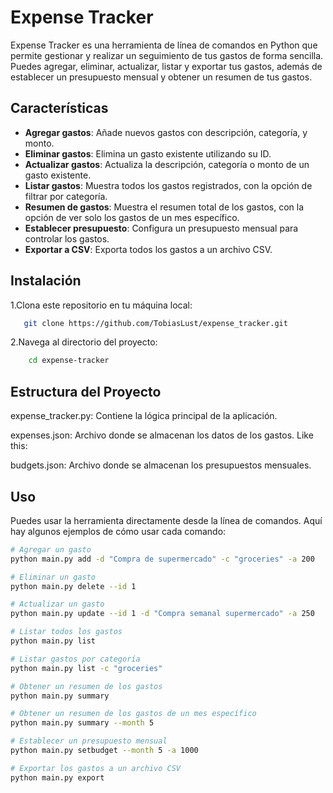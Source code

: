 # Expense Tracker

Expense Tracker es una herramienta de línea de comandos en Python que permite gestionar y realizar un seguimiento de tus gastos de forma sencilla. Puedes agregar, eliminar, actualizar, listar y exportar tus gastos, además de establecer un presupuesto mensual y obtener un resumen de tus gastos.

## Características

- **Agregar gastos**: Añade nuevos gastos con descripción, categoría, y monto.
- **Eliminar gastos**: Elimina un gasto existente utilizando su ID.
- **Actualizar gastos**: Actualiza la descripción, categoría o monto de un gasto existente.
- **Listar gastos**: Muestra todos los gastos registrados, con la opción de filtrar por categoría.
- **Resumen de gastos**: Muestra el resumen total de los gastos, con la opción de ver solo los gastos de un mes específico.
- **Establecer presupuesto**: Configura un presupuesto mensual para controlar los gastos.
- **Exportar a CSV**: Exporta todos los gastos a un archivo CSV.

## Instalación

1.Clona este repositorio en tu máquina local:

```bash
   git clone https://github.com/TobiasLust/expense_tracker.git
```

2.Navega al directorio del proyecto:

```bash
    cd expense-tracker
```

## Estructura del Proyecto

expense_tracker.py: Contiene la lógica principal de la aplicación.

expenses.json: Archivo donde se almacenan los datos de los gastos. Like this:

budgets.json: Archivo donde se almacenan los presupuestos mensuales.

## Uso

Puedes usar la herramienta directamente desde la línea de comandos. Aquí hay algunos ejemplos de cómo usar cada comando:

```bash
# Agregar un gasto
python main.py add -d "Compra de supermercado" -c "groceries" -a 200

# Eliminar un gasto
python main.py delete --id 1

# Actualizar un gasto
python main.py update --id 1 -d "Compra semanal supermercado" -a 250

# Listar todos los gastos
python main.py list

# Listar gastos por categoría
python main.py list -c "groceries"

# Obtener un resumen de los gastos
python main.py summary

# Obtener un resumen de los gastos de un mes específico
python main.py summary --month 5

# Establecer un presupuesto mensual
python main.py setbudget --month 5 -a 1000

# Exportar los gastos a un archivo CSV
python main.py export
```
